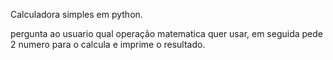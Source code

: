 Calculadora simples em python.

pergunta ao usuario qual operação matematica quer usar, em seguida pede 2 numero para o calcula e imprime o resultado.
